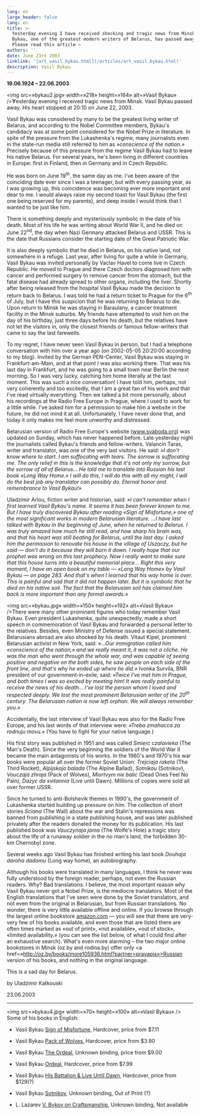 ```yaml
---
lang: en
large_header: false
lang: en
title: >-
  Yesterday evening I have received shocking and tragic news from Minsk. Vasil
  Bykau, one of the greatest modern writers of Belarus, has passed away.
  Please read this article –
authors: ''
date: June 23rd 2003
linklink: '[art_vasil_bykau.html](/articles/art_vasil_bykau.html)'
description: Vasil Bykau
---
```



<strong>19.06.1924 – 22.06.2003</strong>

<img src=»bykau2.jpg» width=»218» height=»164» alt=»Vasil Bykau» /><strong>Y</strong>esterday evening I received tragic news from Minsk. Vasil Bykau passed away. His heart stopped at 20:10 on June 22, 2003.

Vasil Bykau was considered by many to be the greatest living writer of Belarus, and according to the Nobel Committee members, Bykau's candidacy was at some point considered for the Nobel Prize in literature. In spite of the pressure from the Lukashenka's regime, many journalists even in the state-run media still referred to him as  *»conscience of the nation.»*  Precisely because of this pressure from the regime Vasil Bykau had to leave his native Belarus. For several years, he's been living in different countries in Europe: first in Finland, then in Germany and in Czech Republic.

He was born on June 19<sup>th</sup>, the same day as me. I've been aware of the coinciding date ever since I was a teenager, but with every passing year, as I was growing up, this coincidence was becoming ever more important and dear to me. I would always raise my second toast for Vasil Bykau (the first one being reserved for my parents), and deep inside I would think that I wanted to be just like him.

There is something deeply and mysteriously symbolic in the date of his death. Most of his life he was writing about World War II, and he died on June 22<sup>nd</sup>, the day when Nazi Germany attacked Belarus and USSR. This is the date that Russians consider the starting date of the Great Patriotic War.

It is also deeply symbolic that he died in Belarus, on his native land, not somewhere in a refuge. Last year, after living for quite a while in Germany, Vasil Bykau was invited personally by Vaclav Havel to come live in Czech Republic. He moved to Prague and there Czech doctors diagnosed him with cancer and performed surgery to remove cancer from the stomach, but the fatal disease had already spread to other organs, including the liver. Shortly after being released from the hospital Vasil Bykau made the decision to return back to Belarus. I was told he had a return ticket to Prague for the 6<sup>th</sup> of July, but I have this suspicion that he was returning to Belarus to die. Upon return to Minsk he was staying in Baraulany, a cancer treatment facility in the Minsk suburbs. My friends have attempted to visit him on the day of his birthday, just three days before his death, but the relatives have not let the visitors in, only the closest friends or famous fellow-writers that came to say the last farewells.

To my regret, I have never seen Vasil Bykau in person, but I had a telephone conversation with him over a year ago (on 2002-05-05 20:20:00 according to my blog). Invited by the German PEN-Center, Vasil Bykau was staying in Frankfurt-am-Main, and at that point I was also working there. That was his last day in Frankfurt, and he was going to a small town near Berlin the next morning. So I was very lucky, catching him home literally at the last moment. This was such a nice conversation! I have told him, perhaps, not very coherently and too excitedly, that I am a great fan of his work and that I've read virtually everything. Then we talked a bit more personally, about his recordings at the Radio Free Europe in Prague, where I used to work for a little while. I've asked him for a permission to make him a website in the future, he did not mind it at all. Unfortunately, I have never done that, and today it only makes me feel more unworthy and distressed.

Belarusian version of Radio Free Europe's website (www.svaboda.org) was updated on Sunday, which has never happened before. Late yesterday night the journalists called Bykau's friends and fellow-writers. Valancin Taras, writer and translator, was one of the very last visitors. He said:  *»I don't know where to start. I am suffocating with tears. The sorrow is suffocating me. The only relief in this is the knowledge that it's not only my sorrow, but the sorrow of all of Belarus... He told me to translate into Russian his last book «Long Way Home.» I will do this, I will do this with all my might, I will do the best job any translator can possibly do. Eternal honor and remembrance to Vasil Bykau!»* 

Uladzimir Arlou, fiction writer and historian, said:  *»I can't remember when I first learned Vasil Bykau's name. It seems it has been forever known to me. But I have truly discovered Bykau after reading «Sign of Misfortune,» one of the most significant works in modern Belarusian literature. ...I have last talked with Bykau in the beginning of June, when he returned to Belarus. I was truly amazed how much he still read, and how sharp his brain was, and that his heart was still beating for Belarus, until the last day. I asked him the permission to renovate his house in the village of Uszaczy, but he said — don't do it because they will burn it down. I really hope that our prophet was wrong on this last prophecy. Now I really want to make sure that this house turns into a beautiful memorial place... Right this very moment, I have an open book on my table — «Long Way Home» by Vasil Bykau — on page 283. And that's when I learned that his way home is over. This is painful and sad that it did not happen later. But it is symbolic that he died on his native soil. The fact that the Belarusian soil has claimed him back is more important than any formal awards.»* 

<img src=»bykau.jpg» width=»150» height=»192» alt=»Vasil Bykau» />There were many other prominent figures who today remember Vasil Bykau. Even president Lukashenka, quite unexpectedly, made a short speech in commemoration of Vasil Bykau and forwarded a personal letter to the relatives. Besides, even Ministry of Defense issued a special statement. Belarusians abroad are also shocked by his death. Vitaut Kipel, prominent Belarusian activist in New York, said:  *»...Our immigration called him «conscience of the nation,» and we really meant it, it was not a cliche. He was the man who went through the whole war, and was capable of seeing positive and negative on the both sides, he saw people on each side of the front line, and that's why he ended up where he did.»*  Ivonka Survila, BNR president of our government-in-exile, said:  *»Twice I've met him in Prague, and both times I was so excited by meeting him! It was really painful to receive the news of his death... I've lost the person whom I loved and respected deeply. We lost the most prominent Belarusian writer of the 20<sup>th</sup> century. The Belarusian nation is now left orphan. We will always remember you.»* 

Accidentally, the last interview of Vasil Bykau was also for the Radio Free Europe, and his last words of that interview were:  *»Treba zmahacca za rodnuju movu.»*  (You have to fight for your native language.)

His first story was published in 1951 and was called  *Smierc czalavieka*  (The Man's Death). Since the very beginning the soldiers of the World War II became the main antagonists of his works. In the 1960's and 1970's his war books were popular all over the former Soviet Union:  *Trejciaja raketa*  (The Third Rocket),  *Alpijskaja balada*  (The Alpine Ballad),  *Sotnikau*  (Sotnikov),  *Vouczaja zhraja*  (Pack of Wolves),  *Miortvym nie balic*  (Dead Ones Feel No Pain),  *Dazyc da svitannia*  (Live until Dawn). Millions of copies were sold all over former USSR.

Since he turned to anti-Bolshevik themes in 1990's, the government of Lukashenka started building up pressure on him. The collection of short stories  *Sciana*  (The Wall) about the war and Stalin's repressions was banned from publishing in a state publishing house, and was later published privately after the readers donated the money for its publication. His last published book was  *Vauczynaja jama*  (The Wolfe's Hole) a tragic story about the life of a runaway soldier in the no man's land, the forbidden 30-km Chernobyl zone.

Several weeks ago Vasil Bykau has finished writing his last book  *Douhaja daroha dadomu*  (Long way home), an autobiography.

Although his books were translated in many languages, I think he never was fully understood by the foreign reader, perhaps, not even the Russian readers. Why? Bad translations. I believe, the most important reason why Vasil Bykau never got a Nobel Prize, is the mediocre translators. Most of the English translations that I've seen were done by the Soviet translators, and not even from the original in Belarusian, but from Russian translations. No wonder, there is very little available offline and online. If you browse through the largest online bookstore <a href=»http://www.amazon.com/exec/obidos/redirect-home/belarusianlan-20»>amazon.com</a> — you will see that there are very-very few of his books available, and even those that are listed there are often times marked as «out of print», «not available», «out of stock», «limited availability.» (you can see the list below, of what I could find after an exhaustive search). What's even more alarming – the two major online bookstores in Minsk (oz.by and rodina.by) offer only <a href=»http://oz.by/books/more105936.html?partner=pravapis»>Russian</a> version of his books, and nothing in the original language.

This is a sad day for Belarus.

by Uladzimir Katkouski

23.06.2003

<hr />

<img src=»bykau4.jpg» width=»70» height=»100» alt=»Vasil Bykau» /> Some of his books in English:

- Vasil Bykau <a href=»http://www.amazon.com/exec/obidos/ASIN/0898640490/belarusianlan-20»>Sign of Misfortune</a>, Hardcover, price from $7.11

- Vasil Bykau <a href=»http://www.amazon.com/exec/obidos/ASIN/0690041144/belarusianlan-20»>Pack of Wolves</a>, Hardcover, price from $3.90

- Vasil Bykau <a href=»http://www.amazon.com/exec/obidos/ASIN/0525171959/belarusianlan-20»>The Ordeal</a>, Unknown binding, price from $9.00

- Vasil Bykau <a href=»http://www.amazon.com/exec/obidos/ASIN/0525171924/belarusianlan-20»>Ordeal</a>, Hardcover, price from $7.99

- Vasil Bykau <a href=»http://www.amazon.com/exec/obidos/ASIN/0702216054/belarusianlan-20»>His Battalion &amp; Live Until Dawn</a>, Hardcover, price from $129(?)

- Vasil Bykau <a href=»http://www.amazon.com/exec/obidos/ASIN/2226001131/belarusianlan-20»>Sotnikov</a>, Unknown binding, Out of Print (?)

- L. Lazarev <a href=»http://www.amazon.com/exec/obidos/ASIN/5050006856/belarusianlan-20»>V. Bykov on Craftsmanship</a>, Unknown binding, Not available

